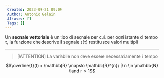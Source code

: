 ```yaml
---
 Created: 2023-09-21 09:09
 Author: Antonio Gelain
 Aliases: []
 Tags: []
---
```


Un **segnale vettoriale** è un tipo di segnale per cui, per ogni istante di tempo $\tau$, la funzione che descrive il segnale $s(\tau)$ restituisce valori multipli

---


>[!ATTENTION] La variabile non deve essere necessariamente il tempo

$$\overline{f}(t) = \mathbb{R} \mapsto \mathbb{R}^{n}\ |\ n \in \mathbb{N} \land n > 1$$